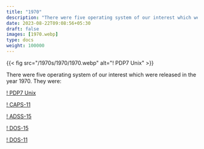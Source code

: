 ```yaml
---
title: "1970"
description: "There were five operating system of our interest which were released in the year 1970. They were:"
date: 2023-08-22T09:08:56+05:30
draft: false
images: [1970.webp]
type: docs
weight: 100000
---
```


{{< fig src="/1970s/1970/1970.webp" alt="! PDP7 Unix" >}}

There were five operating system of our interest which were released in the year 1970. They were:

<section class="section section-sm">
  <div class="container">
    <div class="row justify-content-center text-center">
      <div class="col-lg-5">
        <p><a class="btn btn-primary btn-lg px-4 mb-1" href="pdp7unix/" role="button">! PDP7 Unix</a></p>
      </div>
      <div class="col-lg-5">
        <p><a class="btn btn-primary btn-lg px-4 mb-1" href="caps-11/" role="button">! CAPS-11</a></p>
      </div>
      <div class="col-lg-5">
        <p><a class="btn btn-primary btn-lg px-4 mb-1" href="adss-15/" role="button">! ADSS-15</a></p>
      </div>
      <div class="col-lg-5">
        <p><a class="btn btn-primary btn-lg px-4 mb-1" href="dos-15/" role="button">! DOS-15</a></p>
      </div>
      <div class="col-lg-5">
        <p><a class="btn btn-primary btn-lg px-4 mb-1" href="dos-11/" role="button">! DOS-11</a></p>
      </div>
    </div>
  </div>
</section>
